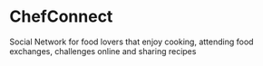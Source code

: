 # ChefConnect

Social Network for food lovers that enjoy cooking, attending food exchanges, challenges online and sharing recipes
